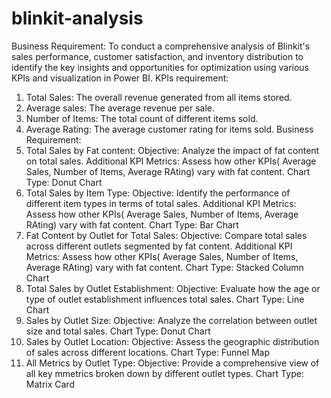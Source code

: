 # blinkit-analysis
Business Requirement: To conduct a comprehensive analysis of Blinkit's sales performance, customer satisfaction, and inventory distribution to identify the key insights and opportunities for optimization using various KPIs and visualization in Power BI.
KPIs requirement: 
1. Total Sales: The overall revenue generated from all items stored.
2. Average sales: The average revenue per sale.
3. Number of Items: The total count of different items sold.
4. Average Rating: The average customer rating for items sold.
Business Requirement:
1. Total Sales by Fat content:
  Objective: Analyze the impact of fat content on total sales.
  Additional KPI Metrics: Assess how other KPIs( Average Sales, Number of Items, Average RAting) vary with fat content.
  Chart Type: Donut Chart
2. Total Sales by Item Type:
   Objective: Identify the performance of different item types in terms of total sales.
   Additional KPI Metrics: Assess how other KPIs( Average Sales, Number of Items, Average RAting) vary with fat content.
   Chart Type: Bar Chart
3. Fat Content by Outlet for Total Sales:
   Objective: Compare total sales across different outlets segmented by fat content.
   Additional KPI Metrics: Assess how other KPIs( Average Sales, Number of Items, Average RAting) vary with fat content.
   Chart Type: Stacked Column Chart
4. Total Sales by Outlet Establishment:
   Objective: Evaluate how the age or type of outlet establishment influences total sales.
   Chart Type: Line Chart
5. Sales by Outlet Size:
   Objective: Analyze the correlation between outlet size and total sales.
   Chart Type: Donut Chart
6. Sales by Outlet Location:
   Objective: Assess the geographic distribution of sales across different locations.
   Chart Type: Funnel Map
7. All Metrics by Outlet Type:
   Objective: Provide a comprehensive view of all key mmetrics broken down by different outlet types.
   Chart Type: Matrix Card      
              
